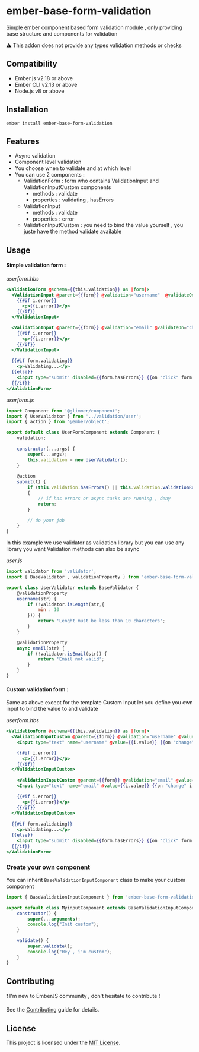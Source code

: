 ember-base-form-validation
==============================================================================

Simple ember component based form validation module , only providing base structure and components for validation 

:warning: This addon does not provide any types validation methods or checks


Compatibility
------------------------------------------------------------------------------

* Ember.js v2.18 or above
* Ember CLI v2.13 or above
* Node.js v8 or above


Installation
------------------------------------------------------------------------------

```
ember install ember-base-form-validation
```


Features
------------------------------------------------------------------------------

- Async validation
- Component level validation
- You choose when to validate and at which level
- You can use 2 components : 
  - ValidationForm : form who contains ValidationInput and ValidationInputCustom components
    - methods : validate 
    - properties : validating , hasErrors
  - ValidationInput 
    - methods : validate
    - properties : error
  - ValidationInputCustom : you need to bind the value yourself , you juste have the method validate available

Usage
------------------------------------------------------------------------------

#### Simple validation form :


*userform.hbs*
```handlebars
<ValidationForm @schema={{this.validation}} as |form|>
  <ValidationInput @parent={{form}} @validation="username"  @validateOn="change" @value={{@model.username}} as |i|>
    {{#if i.error}}
      <p>{{i.error}}</p>
    {{/if}}
  </ValidationInput>

  <ValidationInput @parent={{form}} @validation="email" @validateOn="change" @value={{@model.username}} as |i|>
    {{#if i.error}}
      <p>{{i.error}}</p>
    {{/if}}
  </ValidationInput>
  
  {{#if form.validating}}
    <p>Validating...</p>
  {{else}}
    <input type="submit" disabled={{form.hasErrors}} {{on "click" form.validate}} {{on "click" this.submit}} value="submit">
  {{/if}}
</ValidationForm>
```

*userform.js*
```js
import Component from '@glimmer/component';
import { UserValidator } from '../validation/user';
import { action } from '@ember/object';

export default class UserFormComponent extends Component {
    validation;

    constructor(...args) {
        super(...args);
        this.validation = new UserValidator();
    }
    
    @action
    submit(t) {
        if (this.validation.hasErrors() || this.validation.validationRunning())
        {
            // if has errors or async tasks are running , deny
            return;
        }

        // do your job
    }
}
```

In this example we use validator as validation library but you can use any library you want
Validation methods can also be async 

*user.js*
```js
import validator from 'validator';
import { BaseValidator , validationProperty } from 'ember-base-form-validation';

export class UserValidator extends BaseValidator {
    @validationProperty
    username(str) {
        if (!validator.isLength(str,{
            min : 10
        })) {
            return 'Lenght must be less than 10 characters';
        }
    }

    @validationProperty
    async email(str) {
        if (!validator.isEmail(str)) {
            return 'Email not valid';
        }
    }
}
```

#### Custom validation form :

Same as above except for the template
Custom Input let you define you own input to bind the value to and validate

*userform.hbs*
```handlebars
<ValidationForm @schema={{this.validation}} as |form|>
  <ValidationInputCustom @parent={{form}} @validation="username" @value={{@model.username}} as |i|>
    <Input type="text" name="username" @value={{i.value}} {{on "change" i.validate}}  />

    {{#if i.error}}
      <p>{{i.error}}</p>
    {{/if}}
  </ValidationInputCustom>

    <ValidationInputCustom @parent={{form}} @validation="email" @value={{@model.email}} as |i|>
    <Input type="text" name="email" @value={{i.value}} {{on "change" i.validate}}  />

    {{#if i.error}}
      <p>{{i.error}}</p>
    {{/if}}
  </ValidationInputCustom>
  
  {{#if form.validating}}
    <p>Validating...</p>
  {{else}}
    <input type="submit" disabled={{form.hasErrors}} {{on "click" form.validate}} {{on "click" this.submit}} value="submit">
  {{/if}}
</ValidationForm>
```

### Create your own component 

You can inherit `BaseValidationInputComponent` class to make your custom component

```js
import { BaseValidationInputComponent } from 'ember-base-form-validation';

export default class MyinputComponent extends BaseValidationInputComponent {
    constructor() {
        super(...arguments);
        console.log("Init custom");
    }

    validate() {
        super.validate();
        console.log("Hey , i'm custom");
    }
}

```

Contributing
------------------------------------------------------------------------------

:exclamation: I'm new to EmberJS community , don't hesitate to contribute !

See the [Contributing](CONTRIBUTING.md) guide for details.


License
------------------------------------------------------------------------------

This project is licensed under the [MIT License](LICENSE.md).
